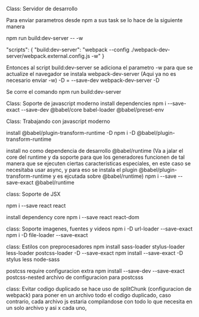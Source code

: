 Class: Servidor de desarrollo

Para enviar parametros desde npm a sus task se lo hace de la siguiente manera

npm run build:dev-server -- -w

 "scripts": {
    "build:dev-server": "webpack --config ./webpack-dev-server/webpack.external.config.js -w"
  }

Entonces al script build:dev-server se adiciona el parametro -w
para que se actualize el navegador se instala webpack-dev-server (Aqui ya no es necesario enviar -w)
-D = --save-dev
webpack-dev-server -D 

Se corre el comando npm run build:dev-server


Class: Soporte de javascript moderno
install dependencies 
npm i --save-exact --save-dev @babel/core babel-loader @babel/preset-env

Class: Trabajando con javascript moderno

install  @babel/plugin-transform-runtime -D 
npm i -D @babel/plugin-transform-runtime

install no como dependencia de desarrollo @babel/runtime  (Va a jalar el core del runtime y da soporte para que los generadores funcionen de tal manera que se ejecuten ciertas caracteristicas especiales, en este caso se necesitaba usar async, y para eso se instala el plugin @babel/plugin-transform-runtime y es ejcutada sobre @babel/runtime)
npm i --save --save-exact @babel/runtime


class: Soporte de JSX

npm i --save react react

install dependency core
npm i --save react react-dom 

class: Soporte imagenes, fuentes y videos
npm i -D url-loader --save-exact
npm i -D file-loader --save-exact

class: Estilos con preprocesadores
npm install sass-loader stylus-loader less-loader postcss-loader -D --save-exact
npm install --save-exact -D stylus less node-sass

postcss require configuracion extra
npm install --save-dev --save-exact postcss-nested
archivo de configuracion para postcsss

class: Evitar codigo duplicado
se hace uso de splitChunk (configuracion de webpack) para poner en un archivo todo el codigo duplicado, caso contrario, cada archivo js estaria compilandose con todo lo que necesita en un solo archivo y asi x cada uno,
